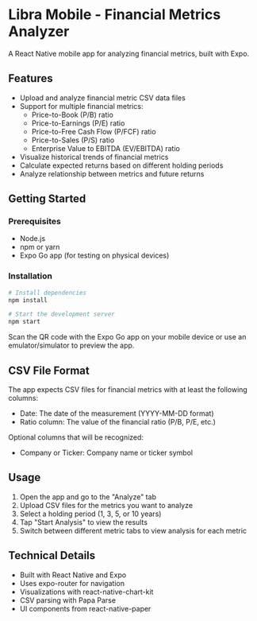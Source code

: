 # Libra Mobile - Financial Metrics Analyzer

A React Native mobile app for analyzing financial metrics, built with Expo.

## Features

- Upload and analyze financial metric CSV data files
- Support for multiple financial metrics:
  - Price-to-Book (P/B) ratio
  - Price-to-Earnings (P/E) ratio
  - Price-to-Free Cash Flow (P/FCF) ratio
  - Price-to-Sales (P/S) ratio
  - Enterprise Value to EBITDA (EV/EBITDA) ratio
- Visualize historical trends of financial metrics
- Calculate expected returns based on different holding periods
- Analyze relationship between metrics and future returns

## Getting Started

### Prerequisites

- Node.js
- npm or yarn
- Expo Go app (for testing on physical devices)

### Installation

```bash
# Install dependencies
npm install

# Start the development server
npm start
```

Scan the QR code with the Expo Go app on your mobile device or use an emulator/simulator to preview the app.

## CSV File Format

The app expects CSV files for financial metrics with at least the following columns:
- Date: The date of the measurement (YYYY-MM-DD format)
- Ratio column: The value of the financial ratio (P/B, P/E, etc.)

Optional columns that will be recognized:
- Company or Ticker: Company name or ticker symbol

## Usage

1. Open the app and go to the "Analyze" tab
2. Upload CSV files for the metrics you want to analyze
3. Select a holding period (1, 3, 5, or 10 years)
4. Tap "Start Analysis" to view the results
5. Switch between different metric tabs to view analysis for each metric

## Technical Details

- Built with React Native and Expo
- Uses expo-router for navigation
- Visualizations with react-native-chart-kit
- CSV parsing with Papa Parse
- UI components from react-native-paper

